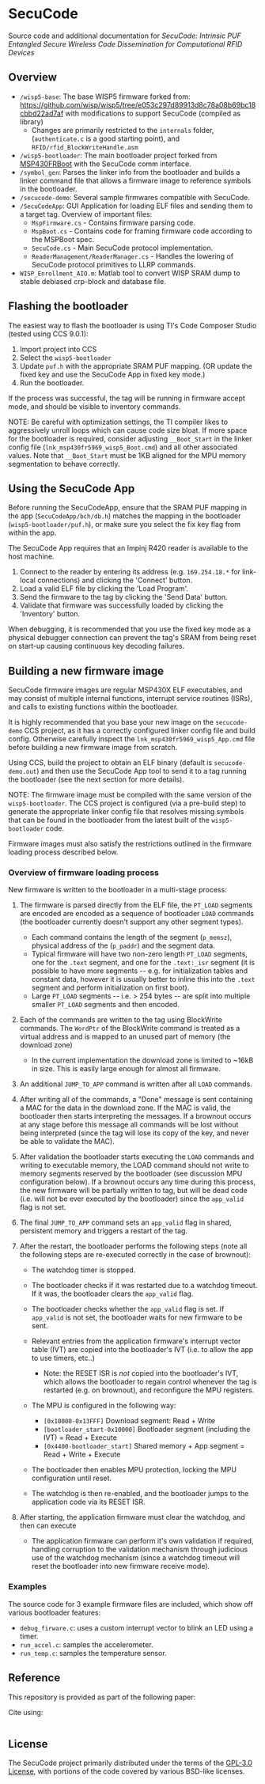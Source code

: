 # SecuCode

Source code and additional documentation for *SecuCode: Intrinsic PUF Entangled Secure Wireless Code Dissemination for Computational RFID Devices*

## Overview

- `/wisp5-base`: The base WISP5 firmware forked from: https://github.com/wisp/wisp5/tree/e053c297d89913d8c78a08b69bc18cbbd22ad7af with modifications to support SecuCode (compiled as library)
    - Changes are primarily restricted to the `internals` folder, (`authenticate.c` is a good starting point), and `RFID/rfid_BlockWriteHandle.asm`
- `/wisp5-bootloader`: The main bootloader project forked from [MSP430FRBoot](http://www.ti.com/tool/mspbsl) with the SecuCode comm interface.
- `/symbol_gen`: Parses the linker info from the bootloader and builds a linker command file that allows a firmware image to reference symbols in the bootloader.
- `/secucode-demo`: Several sample firmwares compatible with SecuCode.
- `/SecuCodeApp`: GUI Application for loading ELF files and sending them to a target tag. Overview of important files:
    - `MspFirmware.cs` - Contains firmware parsing code.
    - `MspBoot.cs` - Contains code for framing firmware code according to the MSPBoot spec.
    - `SecuCode.cs` - Main SecuCode protocol implementation.
    - `ReaderManagement/ReaderManager.cs` - Handles the lowering of SecuCode protocol primitives to LLRP commands.
- `WISP_Enrollment_AIO.m`: Matlab tool to convert WISP SRAM dump to stable debiased crp-block and database file.

## Flashing the bootloader

The easiest way to flash the bootloader is using TI's Code Composer Studio (tested using CCS 9.0.1):

1. Import project into CCS
2. Select the `wisp5-bootloader`
3. Update `puf.h` with the appropriate SRAM PUF mapping. (OR update the fixed key and use the SecuCode App in fixed key mode.)
4. Run the bootloader.

If the process was successful, the tag will be running in firmware accept mode, and should be visible to inventory commands.

NOTE: Be careful with optimization settings, the TI compiler likes to aggressively unroll loops which can cause code size bloat. If more space for the bootloader is required, consider adjusting `__Boot_Start` in the linker config file (`lnk_msp430fr5969_wisp5_Boot.cmd`) and all other associated values. Note that `__Boot_Start` must be 1KB aligned for the MPU memory segmentation to behave correctly.

## Using the SecuCode App

Before running the SecuCodeApp, ensure that the SRAM PUF mapping in the app (`SecuCodeApp/bch/db.h`) matches the mapping in the bootloader (`wisp5-bootloader/puf.h`), or make sure you select the fix key flag from within the app.

The SecuCode App requires that an Impinj R420 reader is available to the host machine.

1. Connect to the reader by entering its address (e.g. `169.254.18.*` for link-local connections) and clicking the 'Connect' button.
2. Load a valid ELF file by clicking the 'Load Program'.
3. Send the firmware to the tag by clicking the 'Send Data' button.
4. Validate that firmware was successfully loaded by clicking the 'Inventory' button.

When debugging, it is recommended that you use the fixed key mode as a physical debugger connection can prevent the tag's SRAM from being reset on start-up causing continuous key decoding failures.

## Building a new firmware image

SecuCode firmware images are regular MSP430X ELF executables, and may consist of multiple internal functions, interrupt service routines (ISRs), and calls to existing functions within the bootloader.

It is highly recommended that you base your new image on the `secucode-demo` CCS project, as it has a correctly configured linker config file and build config. Otherwise carefully inspect the `lnk_msp430fr5969_wisp5_App.cmd` file before building a new firmware image from scratch.

Using CCS, build the project to obtain an ELF binary (default is `secucode-demo.out`) and then use the SecuCode App tool to send it to a tag running the bootloader (see the next section for more details).

NOTE: The firmware image must be compiled with the same version of the `wisp5-bootloader`. The CCS project is configured (via a pre-build step) to generate the appropriate linker config file that resolves missing symbols that can be found in the bootloader from the latest built of the `wisp5-bootloader` code.

Firmware images must also satisfy the restrictions outlined in the firmware loading process described below.

### Overview of firmware loading process

New firmware is written to the bootloader in a multi-stage process:

1. The firmware is parsed directly from the ELF file, the `PT_LOAD` segments are encoded are encoded as a sequence of bootloader `LOAD` commands (the bootloader currently doesn't support any other segment types).
    * Each command contains the length of the segment (`p_memsz`), physical address of the (`p_paddr`) and the segment data.
    * Typical firmware will have two non-zero length `PT_LOAD` segments, one for the `.text` segment, and one for the `.text:_isr` segment (it is possible to have more segments -- e.g. for initialization tables and constant data, however it is usually better to inline this into the `.text` segment and perform initialization on first boot).
    * Large `PT_LOAD` segments -- i.e. > 254 bytes -- are split into multiple smaller `PT_LOAD` segments and then encoded.

2. Each of the commands are written to the tag using BlockWrite commands. The `WordPtr` of the BlockWrite command is treated as a virtual address and is mapped to an unused part of memory (the download zone)
    * In the current implementation the download zone is limited to ~16kB in size. This is easily large enough for almost all firmware.

3. An additional `JUMP_TO_APP` command is written after all `LOAD` commands.

4. After writing all of the commands, a "Done" message is sent containing a MAC for the data in the download zone. If the MAC is valid, the bootloader then starts interpreting the messages. If a brownout occurs at any stage before this message all commands will be lost without being interpreted (since the tag will lose its copy of the key, and never be able to validate the MAC).

5. After validation the bootloader starts executing the `LOAD` commands and writing to executable memory, the LOAD command should not write to memory segments reserved by the bootloader (see discussion MPU configuration below). If a brownout occurs any time during this process, the new firmware will be partially written to tag, but will be dead code (i.e. will not be ever executed by the bootloader) since the `app_valid` flag is not set.

6. The final `JUMP_TO_APP` command sets an `app_valid` flag in shared, persistent memory and triggers a restart of the tag.

7. After the restart, the bootloader performs the following steps (note all the following steps are re-executed correctly in the case of brownout):
    - The watchdog timer is stopped.

    - The bootloader checks if it was restarted due to a watchdog timeout. If it was, the bootloader clears the `app_valid` flag.
    - The bootloader checks whether the `app_valid` flag is set. If `app_valid` is not set, the bootloader waits for new firmware to be sent.

    - Relevant entries from the application firmware's interrupt vector table (IVT) are copied into the bootloader's IVT (i.e. to allow the app to use timers, etc..)
        - Note: the RESET ISR is *not* copied into the bootloader's IVT, which allows the bootloader to regain control whenever the tag is restarted (e.g. on brownout), and reconfigure the MPU registers.

    - The MPU is configured in the following way:
        - `[0x10000-0x13FFF]` Download segment: Read + Write
        - `[bootloader_start-0x10000]` Bootloader segment (including the IVT) = Read + Execute
        - `[0x4400-bootloader_start]` Shared memory + App segment = Read + Write + Execute

    - The bootloader then enables MPU protection, locking the MPU configuration until reset.

    - The watchdog is then re-enabled, and the bootloader jumps to the application code via its RESET ISR.

8. After starting, the application firmware must clear the watchdog, and then can execute
    - The application firmware can perform it's own validation if required, handling corruption to the validation mechanism through judicious use of the watchdog mechanism (since a watchdog timeout will reset the bootloader into new firmware receive mode).

### Examples

The source code for 3 example firmware files are included, which show off various bootloader features:

* `debug_firware.c`: uses a custom interrupt vector to blink an LED using a timer.
* `run_accel.c`: samples the accelerometer.
* `run_temp.c`: samples the temperature sensor.

## Reference

This repository is provided as part of the following paper:

Cite using:

```

```

## License

The SecuCode project primarily distributed under the terms of the [GPL-3.0 License](./LICENSE), with portions of the code covered by various BSD-like licenses.

